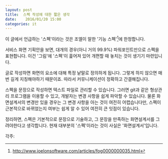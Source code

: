 ```yaml
---
layout: post
title:  스펙 작성에 대한 짧은 생각
date:    2016/01/20 15:00
categories: it
---
```


이 글에서 언급하는 '스펙'이라는 것은 조엘이 말한 '기능 스펙'[^1]에 한정합니다.

서비스 화면 기획안을 보면, 대개의 경우(아니 거의 99.9%) 파워포인트만으로 스펙을 표현합니다. 이건 '그림'에 '스펙'이 흝어져 있어 개편할 때 놓치는 것이 생기기 마련입니다.

글로 작성하면 화면의 요소에 대해 특정 낱말로 정의하게 됩니다. 그렇게 하지 않으면 매번 길게 지칭해야하기 때문이죠. 따라서 커뮤니케이션이 정확하고 간결해집니다.

스펙을 문장으로 작성하면 텍스트 파일로 관리할 수 있습니다. 그러면 git과 같은 형상관리 프로그램을 이용할 수 있고, 개발자는 변경 사항을 쉽게 파악할 수 있습니다. 물론 화면설계서의 변경만 있을 경우는 그 변경 사항을 아는 것이 여전히 어렵습니다만, 스펙이 근본적으로 바뀌었는지 여부는 쉽게 알 수 있어 여전히 큰 잇점이 있습니다.

정리하면, 스펙은 기본적으로 문장으로 기술하고, 그 문장을 만족하는 화면설계서를 그려야한다고 생각합니다. 현재 대부분의 '스펙'이라는 것이 사실은 '화면설계서'입니다.

각주:
[^1]: http://www.joelonsoftware.com/articles/fog0000000035.html 

